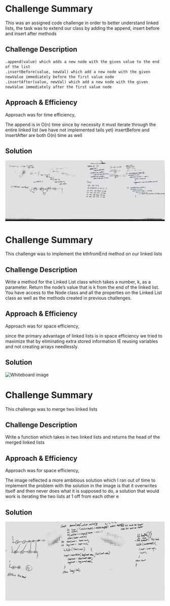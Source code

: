 # Challenge Summary
This was an assigned code challenge in order to better understand linked lists, the task was to extend our class by adding the append, insert before and insert after methods
## Challenge Description

    .append(value) which adds a new node with the given value to the end of the list
    .insertBefore(value, newVal) which add a new node with the given newValue immediately before the first value node
    .insertAfter(value, newVal) which add a new node with the given newValue immediately after the first value node

## Approach & Efficiency

Approach was for time efficiency, 

The append is in O(n) time since by necessity it must iterate through the entire linked list (we have not implemented tails yet)
insertBefore and insertAfter are both O(n) time as well


## Solution
<!-- Embedded whiteboard image -->

![Whiteboard image](https://raw.githubusercontent.com/leeroywking/data-structures-and-algorithms/master/datastructures/assets/ll_insertions.jpg)



# Challenge Summary
This challenge was to implement the kthfromEnd method on our linked lists
## Challenge Description

Write a method for the Linked List class which takes a number, k, as a parameter. Return the node’s value that is k from the end of the linked list. You have access to the Node class and all the properties on the Linked List class as well as the methods created in previous challenges.

## Approach & Efficiency

Approach was for space efficiency, 

since the primary advantage of linked lists is in space efficiency we tried to maximize that by eliminating extra stored information IE reusing variables and not creating arrays needlessly.

## Solution
<!-- Embedded whiteboard image -->

![Whiteboard image](https://files.slack.com/files-pri/T039KG69K-FLEGDEVPY/image_from_ios.jpg)




# Challenge Summary
This challenge was to merge two linked lists 

## Challenge Description

Write a function which takes in two linked lists and returns the head of the merged linked lists

## Approach & Efficiency

Approach was for space efficiency, 

The image reflected a more ambitious solution which I ran out of time to implement the problem with the solution in the image is that it overwrites itself and then never does what it is supposed to do, a solution that would work is iterating the two lists at 1 off from each other e
## Solution


<!-- Embedded whiteboard image -->

![Whiteboard image](https://raw.githubusercontent.com/leeroywking/data-structures-and-algorithms/master/datastructures/assets/ll_merge.jpg)

